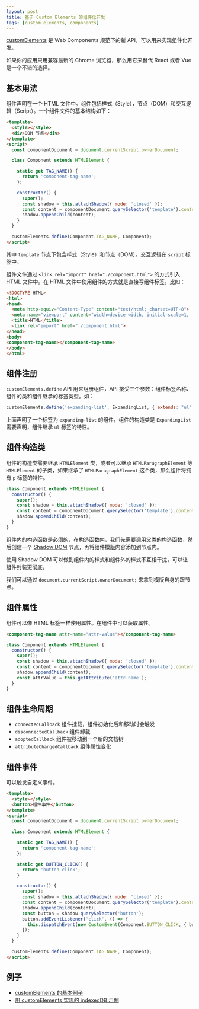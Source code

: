 ```yaml
---
layout: post
title: 基于 Custom Elements 的组件化开发
tags: [custom elements, components]
---
```


[customElements](https://developer.mozilla.org/en-US/docs/Web/Web_Components/Using_custom_elements) 是 Web Components 规范下的新 API，可以用来实现组件化开发。

如果你的应用只用兼容最新的 Chrome 浏览器，那么用它来替代 React 或者 Vue 是一个不错的选择。

## 基本用法

组件声明在一个 HTML 文件中。组件包括样式（Style），节点（DOM）和交互逻辑（Script）。一个组件文件的基本结构如下：

```html
<template>
  <style></style>
  <div>DOM 节点</div>
</template>
<script>
  const componentDocument = document.currentScript.ownerDocument;

  class Component extends HTMLElement {

    static get TAG_NAME() {
      return 'component-tag-name';
    };

    constructor() {
      super();
      const shadow = this.attachShadow({ mode: 'closed' });
      const content = componentDocument.querySelector('template').content.cloneNode(true);
      shadow.appendChild(content);
    }
  }

  customElements.define(Component.TAG_NAME, Component);
</script>
```

其中 `template` 节点下包含样式（Style）和节点（DOM）。交互逻辑在 `script` 标签中。

组件文件通过 `<link rel="import" href="./component.html">` 的方式引入 HTML 文件中。在 HTML 文件中使用组件的方式就是直接写组件标签。比如：

```html
<!DOCTYPE HTML>
<html>
<head>
  <meta http-equiv="Content-Type" content="text/html; charset=UTF-8">
  <meta name="viewport" content="width=device-width, initial-scale=1, maximum-scale=1, user-scalable=0">
  <title>HTML</title>
  <link rel="import" href="./component.html">
</head>
<body>
<component-tag-name></component-tag-name>
</body>
</html>
```

## 组件注册

`customElements.define` API 用来组册组件，API 接受三个参数：组件标签名称、组件的类和组件继承的标签类型。如：

```js
customElements.define('expanding-list', ExpandingList, { extends: "ul" });
```

上面声明了一个标签为 `expanding-list` 的组件，组件的构造类是 `ExpandingList` 需要声明，组件继承 `ul` 标签的特性。

## 组件构造类

组件的构造类需要继承 `HTMLElement` 类，或者可以继承 `HTMLParagraphElement` 等 `HTMLElement` 的子类，如果继承了 `HTMLParagraphElement` 这个类，那么组件将拥有 `p` 标签的特性。

```js
class Component extends HTMLElement {
  constructor() {
    super();
    const shadow = this.attachShadow({ mode: 'closed' });
    const content = componentDocument.querySelector('template').content.cloneNode(true);
    shadow.appendChild(content);
  }
}
```

组件内的构造函数是必须的，在构造函数内，我们先需要调用父类的构造函数，然后创建一个 [Shadow DOM](https://developer.mozilla.org/en-US/docs/Web/Web_Components/Using_shadow_DOM) 节点，再将组件模版内容添加到节点内。

使用 Shadow DOM 可以做到组件内的样式和组件外的样式不互相干扰，可以让组件封装更彻底。

我们可以通过 `document.currentScript.ownerDocument;` 来拿到模版自身的跟节点。

## 组件属性

组件可以像 HTML 标签一样使用属性。在组件中可以获取属性。

```html
<component-tag-name attr-name="attr-value"></component-tag-name>
```

```js
class Component extends HTMLElement {
  constructor() {
    super();
    const shadow = this.attachShadow({ mode: 'closed' });
    const content = componentDocument.querySelector('template').content.cloneNode(true);
    shadow.appendChild(content);
    const attrValue = this.getAttribute('attr-name');
  }
}
```

## 组件生命周期

- `connectedCallback` 组件挂载，组件初始化后和移动时会触发
- `disconnectedCallback` 组件卸载
- `adoptedCallback` 组件被移动到一个新的文档树
- `attributeChangedCallback` 组件属性变化

## 组件事件

可以触发自定义事件。

```html
<template>
  <style></style>
  <button>组件事件</button>
</template>
<script>
  const componentDocument = document.currentScript.ownerDocument;

  class Component extends HTMLElement {

    static get TAG_NAME() {
      return 'component-tag-name';
    };

    static get BUTTON_CLICK() {
      return 'button-click';
    }

    constructor() {
      super();
      const shadow = this.attachShadow({ mode: 'closed' });
      const content = componentDocument.querySelector('template').content.cloneNode(true);
      shadow.appendChild(content);
      const button = shadow.querySelector('button');
      button.addEventListener('click', () => {
        this.dispatchEvent(new CustomEvent(Component.BUTTON_CLICK, { button }));
      });
    }
  }

  customElements.define(Component.TAG_NAME, Component);
</script>
```


## 例子

- [customElements 的基本例子](https://github.com/vivaxy/course/tree/master/native-api/custom-elements)
- [用 customElements 实现的 indexedDB 示例](https://github.com/vivaxy/course/tree/master/native-api/custom-elements)
